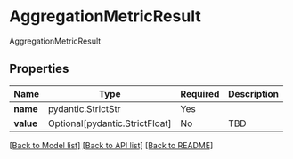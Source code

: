 # AggregationMetricResult

AggregationMetricResult

## Properties
| Name | Type | Required | Description |
| ------------ | ------------- | ------------- | ------------- |
**name** | pydantic.StrictStr | Yes |  |
**value** | Optional[pydantic.StrictFloat] | No | TBD |


[[Back to Model list]](../../../../README.md#models-v1-link) [[Back to API list]](../../../../README.md#apis-v1-link) [[Back to README]](../../../../README.md)
